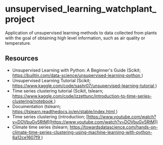 # unsupervised_learning_watchplant_project
Application of unsupervised learning methods to data collected from plants with the goal of obtaining high level information, such as air quality or temperature.


## Resources
- Unsupervised Learning with Python: A Beginner's Guide (Scikit; [https://builtin.com/data-science/unsupervised-learning-python ](https://builtin.com/data-science/unsupervised-learning-python ))
- Unsupervised Learning Tutorial (Scikit; [https://www.kaggle.com/code/sashr07/unsupervised-learning-tutorial ](https://www.kaggle.com/code/sashr07/unsupervised-learning-tutorial ))
- Time series clustering tutorial (Scikit, tslearn; [https://www.kaggle.com/code/izzettunc/introduction-to-time-series-clustering/notebook ](https://www.kaggle.com/code/izzettunc/introduction-to-time-series-clustering/notebook ))
- Documentation (tslearn; [https://tslearn.readthedocs.io/en/stable/index.html ](https://tslearn.readthedocs.io/en/stable/index.html ))
- Time series clustering (introduction; [https://www.youtube.com/watch?v=DOVbuGv5RtM](https://www.youtube.com/watch?v=DOVbuGv5RtM))
- Climate time series (tslearn; [https://towardsdatascience.com/hands-on-climate-time-series-clustering-using-machine-learning-with-python-6a12ce1607f9 ](https://towardsdatascience.com/hands-on-climate-time-series-clustering-using-machine-learning-with-python-6a12ce1607f9 ))

